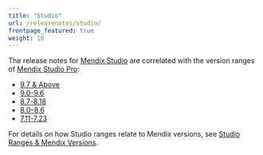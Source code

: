 ```yaml
---
title: "Studio"
url: /releasenotes/studio/
frontpage_featured: true
weight: 10
---
```


The release notes for [Mendix Studio](/studio/) are correlated with the version ranges of [Mendix Studio Pro](/releasenotes/studio-pro/): 

* [9.7 & Above](9.7-and-above)
* [9.0-9.6](9.0-9.6)
* [8.7-8.18](8.7-8.18)
* [8.0–8.6](8.0-8.6)
* [7.11-7.23](7.11-7.23)

For details on how Studio ranges relate to Mendix versions, see [Studio Ranges & Mendix Versions](/studio/general-versions).
